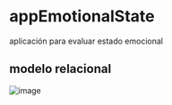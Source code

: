 # appEmotionalState
aplicación para evaluar estado emocional 
## modelo relacional 
![image](https://github.com/saleiymoni/appEmotionalState/assets/169267251/77e41dd2-810e-4d05-babc-4ac20abfae7f)


